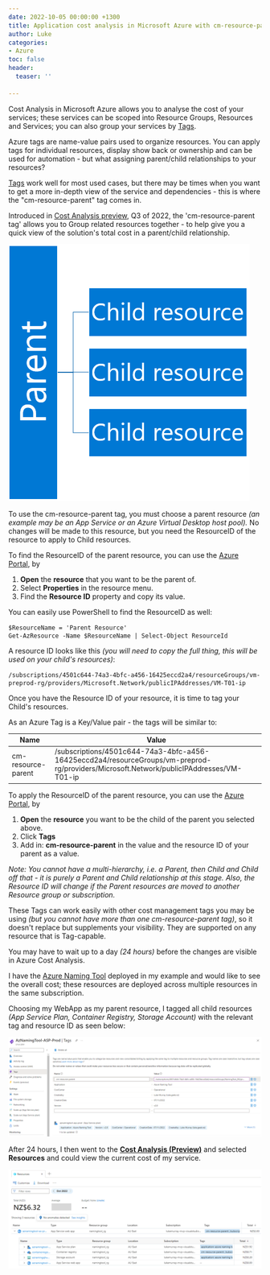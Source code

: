 ```yaml
---
date: 2022-10-05 00:00:00 +1300
title: Application cost analysis in Microsoft Azure with cm-resource-parent tag
author: Luke
categories:
- Azure
toc: false
header:
  teaser: ''

---
```

Cost Analysis in Microsoft Azure allows you to analyse the cost of your services; these services can be scoped into Resource Groups, Resources and Services; you can also group your services by [Tags](https://learn.microsoft.com/azure/azure-resource-manager/management/tag-resources?tabs=json&WT.mc_id=AZ-MVP-5004796 "Use tags to organize your Azure resources and management hierarchy").

Azure tags are name-value pairs used to organize resources. You can apply tags for individual resources, display show back or ownership and can be used for automation - but what assigning parent/child relationships to your resources?

[Tags](https://learn.microsoft.com/en-us/azure/cloud-adoption-framework/decision-guides/resource-tagging/?toc=%2Fazure%2Fazure-resource-manager%2Fmanagement%2Ftoc.json&WT.mc_id=AZ-MVP-5004796 "Resource naming and tagging decision guide") work well for most used cases, but there may be times when you want to get a more in-depth view of the service and dependencies - this is where the "cm-resource-parent" tag comes in.

Introduced in [Cost Analysis preview](https://learn.microsoft.com/en-us/azure/cost-management-billing/costs/enable-preview-features-cost-management-labs?WT.mc_id=AZ-MVP-5004796#group-related-resources-in-the-cost-analysis-preview "Group related resources in the cost analysis preview"), Q3 of 2022, the 'cm-resource-parent tag' allows you to Group related resources together - to help give you a quick view of the solution's total cost in a parent/child relationship.

![cm-resource-parent Child Relationship](/uploads/parentchild.png "cm-resource-parent Child Relationship")

To use the cm-resource-parent tag, you must choose a parent resource _(an example may be an App Service or an Azure Virtual Desktop host pool)._ No changes will be made to this resource, but you need the ResourceID of the resource to apply to Child resources.

To find the ResourceID of the parent resource, you can use the [Azure Portal](https://portal.azure.com/#home "Azure Portal"), by

1. **Open** the **resource** that you want to be the parent of.
2. Select **Properties** in the resource menu.
3. Find the **Resource ID** property and copy its value.

You can easily use PowerShell to find the ResourceID as well:

    $ResourceName = 'Parent Resource'
    Get-AzResource -Name $ResourceName | Select-Object ResourceId

A resource ID looks like this _(you will need to copy the full thing, this will be used on your child's resources)_:

    /subscriptions/4501c644-74a3-4bfc-a456-16425eccd2a4/resourceGroups/vm-preprod-rg/providers/Microsoft.Network/publicIPAddresses/VM-T01-ip

Once you have the Resource ID of your resource, it is time to tag your Child's resources.

As an Azure Tag is a Key/Value pair - the tags will be similar to:

| Name | Value |
| --- | --- |
| cm-resource-parent | /subscriptions/4501c644-74a3-4bfc-a456-16425eccd2a4/resourceGroups/vm-preprod-rg/providers/Microsoft.Network/publicIPAddresses/VM-T01-ip |

To apply the ResourceID of the parent resource, you can use the [Azure Portal](https://portal.azure.com/#home "Azure Portal"), by

1. **Open** the **resource** you want to be the child of the parent you selected above.
2. Click **Tags**
3. Add in: **cm-resource-parent** in the value and the resource ID of your parent as a value.

_Note: You cannot have a multi-hierarchy, i.e. a Parent, then Child and Child off that - it is purely a Parent and Child relationship at this stage. Also, the Resource ID will change if the Parent resources are moved to another Resource group or subscription._

These Tags can work easily with other cost management tags you may be using _(but you cannot have more than one cm-resource-parent tag)_, so it doesn't replace but supplements your visibility. They are supported on any resource that is Tag-capable.

You may have to wait up to a day _(24 hours)_ before the changes are visible in Azure Cost Analysis.

I have the [Azure Naming Tool](https://luke.geek.nz/azure/deploy-azure-naming-tool-into-an-azure-webapp-as-a-container/ "Azure Naming Tool") deployed in my example and would like to see the overall cost; these resources are deployed across multiple resources in the same subscription.

Choosing my WebApp as my parent resource, I tagged all child resources _(App Service Plan, Container Registry, Storage Account)_ with the relevant tag and resource ID as seen below:

![Azure Portal - Child resource](/uploads/azureportal_cmtags_child.png "Azure Portal - Child resource")

After 24 hours, I then went to the [**Cost Analysis (Preview)**](https://portal.azure.com/#view/Microsoft_Azure_CostManagement/Menu/\~/costanalysisv3 "Cost analysis (preview)") and selected **Resources** and could view the current cost of my service.

![Azure Cost Analysis](/uploads/azureportal_costanalysis_aznamingtool.png "Azure Cost Analysis")